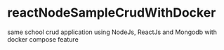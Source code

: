# reactNodeSampleCrudWithDocker
same school crud application using NodeJs, ReactJs and Mongodb with docker compose feature
